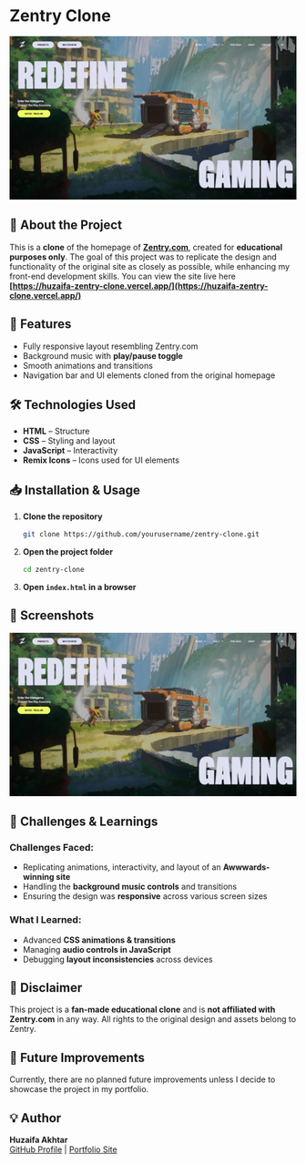# Zentry Clone

![Homepage Screenshot](assets/images/thumbnail.png)

## 📖 About the Project

This is a **clone** of the homepage of **[Zentry.com](https://zentry.com/)**, created for **educational purposes only**. The goal of this project was to replicate the design and functionality of the original site as closely as possible, while enhancing my front-end development skills. You can view the site live here **[https://huzaifa-zentry-clone.vercel.app/](https://huzaifa-zentry-clone.vercel.app/)**

## 🚀 Features

- Fully responsive layout resembling Zentry.com
- Background music with **play/pause toggle**
- Smooth animations and transitions
- Navigation bar and UI elements cloned from the original homepage

## 🛠️ Technologies Used

- **HTML** – Structure
- **CSS** – Styling and layout
- **JavaScript** – Interactivity
- **Remix Icons** – Icons used for UI elements

## 📥 Installation & Usage

1. **Clone the repository**
   ```bash
   git clone https://github.com/yourusername/zentry-clone.git
   ```
2. **Open the project folder**
   ```bash
   cd zentry-clone
   ```
3. **Open `index.html` in a browser**

## 📸 Screenshots

![Homepage Screenshot](assets/images/thumbnail.png)

## 🎯 Challenges & Learnings

### **Challenges Faced:**

- Replicating animations, interactivity, and layout of an **Awwwards-winning site**
- Handling the **background music controls** and transitions
- Ensuring the design was **responsive** across various screen sizes

### **What I Learned:**

- Advanced **CSS animations & transitions**
- Managing **audio controls in JavaScript**
- Debugging **layout inconsistencies** across devices

## 📢 Disclaimer

This project is a **fan-made educational clone** and is **not affiliated with Zentry.com** in any way. All rights to the original design and assets belong to Zentry.

## 🚀 Future Improvements

Currently, there are no planned future improvements unless I decide to showcase the project in my portfolio.

## 💡 Author

**Huzaifa Akhtar**  
[GitHub Profile](https://github.com/HuzaifaAkhtar2) | [Portfolio Site](https://huzaifa-portfolio.pages.dev/)
